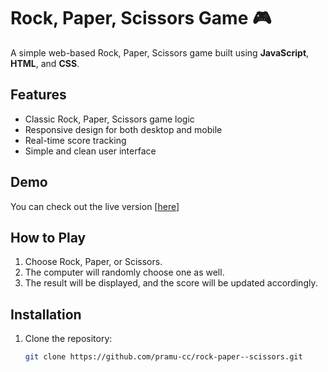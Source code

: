 # Rock, Paper, Scissors Game 🎮

A simple web-based Rock, Paper, Scissors game built using **JavaScript**, **HTML**, and **CSS**.

## Features

- Classic Rock, Paper, Scissors game logic
- Responsive design for both desktop and mobile
- Real-time score tracking
- Simple and clean user interface

## Demo

You can check out the live version [[here](https://pramu.cc/rps)]

## How to Play

1. Choose Rock, Paper, or Scissors.
2. The computer will randomly choose one as well.
3. The result will be displayed, and the score will be updated accordingly.

## Installation

1. Clone the repository:

   ```bash
   git clone https://github.com/pramu-cc/rock-paper--scissors.git
